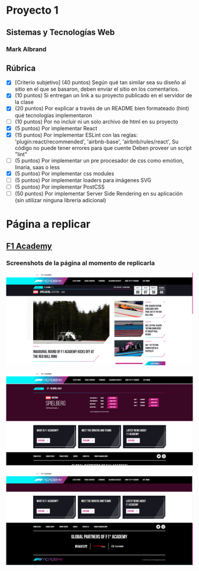 # Proyecto 1
## Sistemas y Tecnologías Web
### Mark Albrand

## Rúbrica

- [x] [Criterio subjetivo] (40 puntos) Según qué tan similar sea su diseño al sitio en el que se basaron, deben enviar el sitio en los comentarios.
- [x]  (10 puntos) Si entregan un link a su proyecto publicado en el servidor de la clase
- [x]  (20 puntos) Por explicar a través de un README bien formateado (hint) qué tecnologías implementaron
- [ ]  (10 puntos) Por no incluir ni un solo archivo de html en su proyecto
- [x]  (5 puntos) Por implementar React
- [x]  (15 puntos) Por implementar ESLint con las reglas:
  'plugin:react/recommended',
  'airbnb-base',
  'airbnb/rules/react',
  Su código no puede tener errores para que cuente
  Deben proveer un script "lint"
- [ ]  (5 puntos) Por implementar un pre procesador de css como emotion, linaria, saas o less
- [x]  (5 puntos) Por implementar css modules
- [ ]  (5 puntos) Por implementar loaders para imágenes SVG
- [ ]  (5 puntos) Por implementar PostCSS
- [ ]  (50 puntos) Por implementar Server Side Rendering en su aplicación (sin utilizar ninguna librería adicional)

# Página a replicar
## [F1 Academy](https://www.f1academy.com/)
### Screenshots de la página al momento de replicarla

![Página Principal](https://github.com/markalbrand56/STW-Proyecto-1/blob/master/img/2023-04-27.png)

![Página Principal 2](https://github.com/markalbrand56/STW-Proyecto-1/blob/master/img/2023-04-27%20(1).png)

![Página Principal 3](https://github.com/markalbrand56/STW-Proyecto-1/blob/master/img/2023-04-27%20(2).png)
